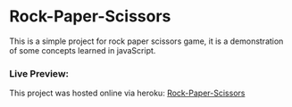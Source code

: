 # Rock-Paper-Scissors
This is a simple project for rock paper scissors game, it is a demonstration of some concepts learned in javaScript. 

### Live Preview:
This project was hosted online via heroku: [Rock-Paper-Scissors](https://rock-paper-scissors-game2.herokuapp.com/)
